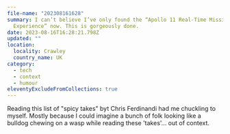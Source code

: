 ```yaml
---
file-name: "202308161628"
summary: I can’t believe I’ve only found the “Apollo 11 Real-Time Mission
  Experience” now. This is gorgeously done.
date: 2023-08-16T16:28:21.798Z
updated: ""
location:
  locality: Crawley
  country_name: UK
category:
  - tech
  - context
  - humour
eleventyExcludeFromCollections: true
---
```


R﻿eading this list of "spicy takes" byt Chris Ferdinandi had me chuckling to myself. Mostly because I could imagine a bunch of folk looking like a bulldog chewing on a wasp while reading these 'takes'... out of context.
